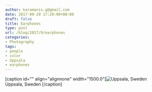 ```yaml
---
author: karamanis.g@gmail.com
date: 2017-09-29 17:29:00+00:00
draft: false
title: Earphones
type: post
url: /blog/2017/9/earphones
categories:
- Photography
tags:
- people
- color
- Uppsala
- earphones
---
```


[caption id="" align="alignnone" width="1500.0"]![ Uppsala, Sweden ](https://images.squarespace-cdn.com/content/v1/4f3f61bae4b063b909445965/1506697211803-Y61KWA14SS6EPZPHLXI4/ke17ZwdGBToddI8pDm48kFWxnDtCdRm2WA9rXcwtIYR7gQa3H78H3Y0txjaiv_0fDoOvxcdMmMKkDsyUqMSsMWxHk725yiiHCCLfrh8O1z5QPOohDIaIeljMHgDF5CVlOqpeNLcJ80NK65_fV7S1UcTSrQkGwCGRqSxozz07hWZrYGYYH8sg4qn8Lpf9k1pYMHPsat2_S1jaQY3SwdyaXg/20170415-DSCF6389.jpg?format=original)
 Uppsala, Sweden [/caption]
